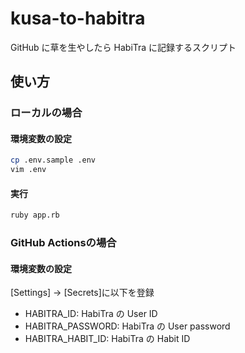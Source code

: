 # kusa-to-habitra
GitHub に草を生やしたら HabiTra に記録するスクリプト

## 使い方
### ローカルの場合
#### 環境変数の設定
```bash
cp .env.sample .env
vim .env
```

#### 実行
```bash
ruby app.rb
```
### GitHub Actionsの場合
#### 環境変数の設定
[Settings] -> [Secrets]に以下を登録
- HABITRA_ID: HabiTra の User ID
- HABITRA_PASSWORD: HabiTra の User password
- HABITRA_HABIT_ID: HabiTra の Habit ID

